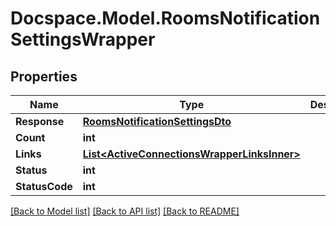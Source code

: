 # Docspace.Model.RoomsNotificationSettingsWrapper

## Properties

Name | Type | Description | Notes
------------ | ------------- | ------------- | -------------
**Response** | [**RoomsNotificationSettingsDto**](RoomsNotificationSettingsDto.md) |  | [optional] 
**Count** | **int** |  | [optional] 
**Links** | [**List&lt;ActiveConnectionsWrapperLinksInner&gt;**](ActiveConnectionsWrapperLinksInner.md) |  | [optional] 
**Status** | **int** |  | [optional] 
**StatusCode** | **int** |  | [optional] 

[[Back to Model list]](../README.md#documentation-for-models) [[Back to API list]](../README.md#documentation-for-api-endpoints) [[Back to README]](../README.md)

